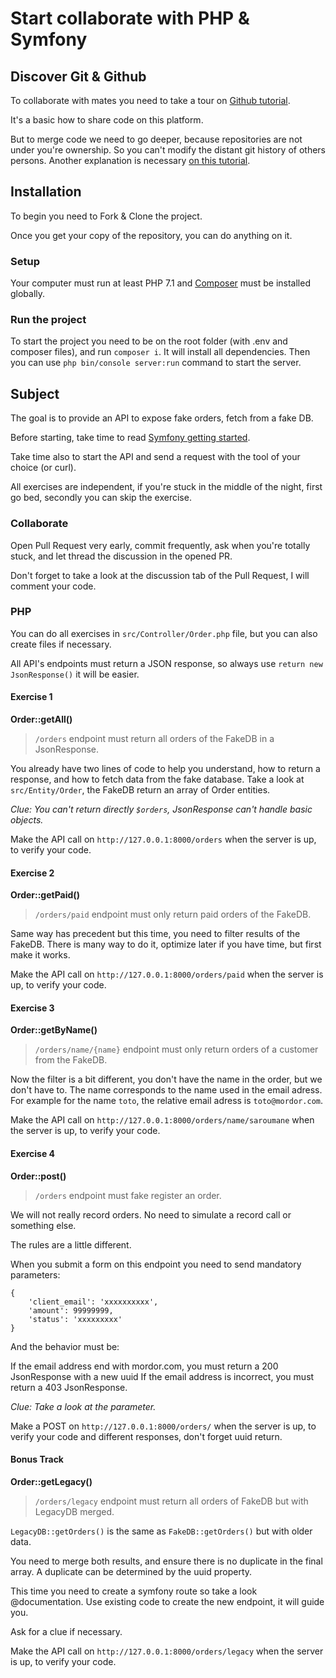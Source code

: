 # Start collaborate with PHP & Symfony

## Discover Git & Github

To collaborate with mates you need to take a tour on [Github tutorial](https://guides.github.com/activities/hello-world/).

It's a basic how to share code on this platform.

But to merge code we need to go deeper, because repositories are not under you're ownership. So you can't modify the distant git history of others persons.
Another explanation is necessary [on this tutorial](https://code.tutsplus.com/tutorials/how-to-collaborate-on-github--net-34267).  

## Installation

To begin you need to Fork & Clone the project.

Once you get your copy of the repository, you can do anything on it.

### Setup

Your computer must run at least PHP 7.1 and [Composer](https://getcomposer.org/) must be installed globally.

### Run the project 

To start the project you need to be on the root folder (with .env and composer files), and run `composer i`. 
It will install all dependencies.
Then you can use `php bin/console server:run` command to start the server.

## Subject

The goal is to provide an API to expose fake orders, fetch from a fake DB.

Before starting, take time to read [Symfony getting started](https://symfony.com/doc/current/index.html).

Take time also to start the API and send a request with the tool of your choice (or curl).

All exercises are independent, if you're stuck in the middle of the night, first go bed, secondly you can skip the exercise.

### Collaborate

Open Pull Request very early, commit frequently, ask when you're totally stuck, and let thread the discussion in the opened PR.

Don't forget to take a look at the discussion tab of the Pull Request, I will comment your code. 

### PHP

You can do all exercises in `src/Controller/Order.php` file, but you can also create files if necessary.

All API's endpoints must return a JSON response, so always use `return new JsonResponse()` it will be easier.

#### Exercise 1

__Order::getAll()__

> `/orders` endpoint must return all orders of the FakeDB in a JsonResponse.

You already have two lines of code to help you understand, how to return a response, and how to fetch data from the fake database.
Take a look at `src/Entity/Order`, the FakeDB return an array of Order entities.

*Clue: You can't return directly `$orders`, JsonResponse can't handle basic objects.*

Make the API call on `http://127.0.0.1:8000/orders` when the server is up, to verify your code.

#### Exercise 2

__Order::getPaid()__

> `/orders/paid` endpoint must only return paid orders of the FakeDB.

Same way has precedent but this time, you need to filter results of the FakeDB.
There is many way to do it, optimize later if you have time, but first make it works.

Make the API call on `http://127.0.0.1:8000/orders/paid` when the server is up, to verify your code.

#### Exercise 3

__Order::getByName()__

> `/orders/name/{name}` endpoint must only return orders of a customer from the FakeDB.

Now the filter is a bit different, you don't have the name in the order, but we don't have to.
The name corresponds to the name used in the email adress. 
For example for the name `toto`, the relative email adress is `toto@mordor.com`.

Make the API call on `http://127.0.0.1:8000/orders/name/saroumane` when the server is up, to verify your code.

#### Exercise 4

__Order::post()__

> `/orders` endpoint must fake register an order.

We will not really record orders.
No need to simulate a record call or something else.

The rules are a little different.

When you submit a form on this endpoint you need to send mandatory parameters:
```
{
    'client_email': 'xxxxxxxxxx',
    'amount': 99999999,
    'status': 'xxxxxxxxx'
}
```

And the behavior must be:

If the email address end with mordor.com, you must return a 200 JsonResponse with a new uuid
If the email address is incorrect, you must return a 403 JsonResponse.
  
*Clue: Take a look at the parameter.*

Make a POST on `http://127.0.0.1:8000/orders/` when the server is up, to verify your code and different responses, don't forget uuid return.

#### Bonus Track

__Order::getLegacy()__

> `/orders/legacy` endpoint must return all orders of FakeDB but with LegacyDB merged.

`LegacyDB::getOrders()` is the same as `FakeDB::getOrders()` but with older data.

You need to merge both results, and ensure there is no duplicate in the final array. 
A duplicate can be determined by the uuid property.

This time you need to create a symfony route so take a look @documentation. 
Use existing code to create the new endpoint, it will guide you.

Ask for a clue if necessary.

Make the API call on `http://127.0.0.1:8000/orders/legacy` when the server is up, to verify your code.
